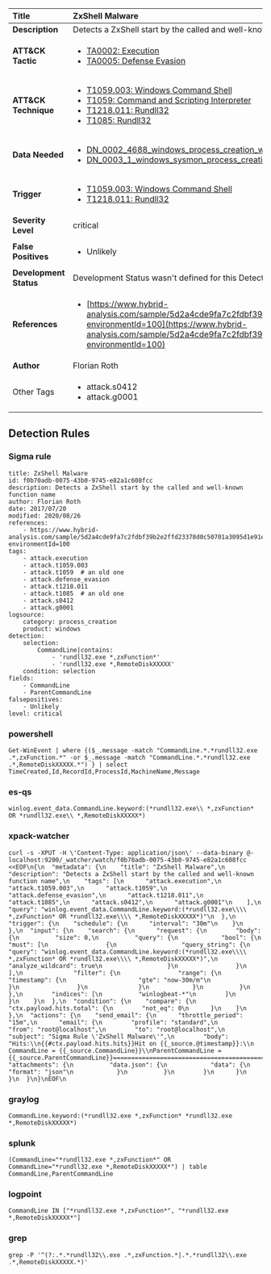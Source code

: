 | Title                    | ZxShell Malware       |
|:-------------------------|:------------------|
| **Description**          | Detects a ZxShell start by the called and well-known function name |
| **ATT&amp;CK Tactic**    |  <ul><li>[TA0002: Execution](https://attack.mitre.org/tactics/TA0002)</li><li>[TA0005: Defense Evasion](https://attack.mitre.org/tactics/TA0005)</li></ul>  |
| **ATT&amp;CK Technique** | <ul><li>[T1059.003: Windows Command Shell](https://attack.mitre.org/techniques/T1059/003)</li><li>[T1059: Command and Scripting Interpreter](https://attack.mitre.org/techniques/T1059)</li><li>[T1218.011: Rundll32](https://attack.mitre.org/techniques/T1218/011)</li><li>[T1085: Rundll32](https://attack.mitre.org/techniques/T1085)</li></ul>  |
| **Data Needed**          | <ul><li>[DN_0002_4688_windows_process_creation_with_commandline](../Data_Needed/DN_0002_4688_windows_process_creation_with_commandline.md)</li><li>[DN_0003_1_windows_sysmon_process_creation](../Data_Needed/DN_0003_1_windows_sysmon_process_creation.md)</li></ul>  |
| **Trigger**              | <ul><li>[T1059.003: Windows Command Shell](../Triggers/T1059.003.md)</li><li>[T1218.011: Rundll32](../Triggers/T1218.011.md)</li></ul>  |
| **Severity Level**       | critical |
| **False Positives**      | <ul><li>Unlikely</li></ul>  |
| **Development Status**   |  Development Status wasn't defined for this Detection Rule yet  |
| **References**           | <ul><li>[https://www.hybrid-analysis.com/sample/5d2a4cde9fa7c2fdbf39b2e2ffd23378d0c50701a3095d1e91e3cf922d7b0b16?environmentId=100](https://www.hybrid-analysis.com/sample/5d2a4cde9fa7c2fdbf39b2e2ffd23378d0c50701a3095d1e91e3cf922d7b0b16?environmentId=100)</li></ul>  |
| **Author**               | Florian Roth |
| Other Tags           | <ul><li>attack.s0412</li><li>attack.g0001</li></ul> | 

## Detection Rules

### Sigma rule

```
title: ZxShell Malware
id: f0b70adb-0075-43b0-9745-e82a1c608fcc
description: Detects a ZxShell start by the called and well-known function name
author: Florian Roth
date: 2017/07/20
modified: 2020/08/26
references:
    - https://www.hybrid-analysis.com/sample/5d2a4cde9fa7c2fdbf39b2e2ffd23378d0c50701a3095d1e91e3cf922d7b0b16?environmentId=100
tags:
    - attack.execution
    - attack.t1059.003
    - attack.t1059  # an old one
    - attack.defense_evasion
    - attack.t1218.011
    - attack.t1085  # an old one
    - attack.s0412
    - attack.g0001
logsource:
    category: process_creation
    product: windows
detection:
    selection:
        CommandLine|contains:
            - 'rundll32.exe *,zxFunction*'
            - 'rundll32.exe *,RemoteDiskXXXXX'
    condition: selection
fields:
    - CommandLine
    - ParentCommandLine
falsepositives:
    - Unlikely
level: critical

```





### powershell
    
```
Get-WinEvent | where {($_.message -match "CommandLine.*.*rundll32.exe .*,zxFunction.*" -or $_.message -match "CommandLine.*.*rundll32.exe .*,RemoteDiskXXXXX.*") } | select TimeCreated,Id,RecordId,ProcessId,MachineName,Message
```


### es-qs
    
```
winlog.event_data.CommandLine.keyword:(*rundll32.exe\\ *,zxFunction* OR *rundll32.exe\\ *,RemoteDiskXXXXX*)
```


### xpack-watcher
    
```
curl -s -XPUT -H \'Content-Type: application/json\' --data-binary @- localhost:9200/_watcher/watch/f0b70adb-0075-43b0-9745-e82a1c608fcc <<EOF\n{\n  "metadata": {\n    "title": "ZxShell Malware",\n    "description": "Detects a ZxShell start by the called and well-known function name",\n    "tags": [\n      "attack.execution",\n      "attack.t1059.003",\n      "attack.t1059",\n      "attack.defense_evasion",\n      "attack.t1218.011",\n      "attack.t1085",\n      "attack.s0412",\n      "attack.g0001"\n    ],\n    "query": "winlog.event_data.CommandLine.keyword:(*rundll32.exe\\\\ *,zxFunction* OR *rundll32.exe\\\\ *,RemoteDiskXXXXX*)"\n  },\n  "trigger": {\n    "schedule": {\n      "interval": "30m"\n    }\n  },\n  "input": {\n    "search": {\n      "request": {\n        "body": {\n          "size": 0,\n          "query": {\n            "bool": {\n              "must": [\n                {\n                  "query_string": {\n                    "query": "winlog.event_data.CommandLine.keyword:(*rundll32.exe\\\\ *,zxFunction* OR *rundll32.exe\\\\ *,RemoteDiskXXXXX*)",\n                    "analyze_wildcard": true\n                  }\n                }\n              ],\n              "filter": {\n                "range": {\n                  "timestamp": {\n                    "gte": "now-30m/m"\n                  }\n                }\n              }\n            }\n          }\n        },\n        "indices": [\n          "winlogbeat-*"\n        ]\n      }\n    }\n  },\n  "condition": {\n    "compare": {\n      "ctx.payload.hits.total": {\n        "not_eq": 0\n      }\n    }\n  },\n  "actions": {\n    "send_email": {\n      "throttle_period": "15m",\n      "email": {\n        "profile": "standard",\n        "from": "root@localhost",\n        "to": "root@localhost",\n        "subject": "Sigma Rule \'ZxShell Malware\'",\n        "body": "Hits:\\n{{#ctx.payload.hits.hits}}Hit on {{_source.@timestamp}}:\\n      CommandLine = {{_source.CommandLine}}\\nParentCommandLine = {{_source.ParentCommandLine}}================================================================================\\n{{/ctx.payload.hits.hits}}",\n        "attachments": {\n          "data.json": {\n            "data": {\n              "format": "json"\n            }\n          }\n        }\n      }\n    }\n  }\n}\nEOF\n
```


### graylog
    
```
CommandLine.keyword:(*rundll32.exe *,zxFunction* *rundll32.exe *,RemoteDiskXXXXX*)
```


### splunk
    
```
(CommandLine="*rundll32.exe *,zxFunction*" OR CommandLine="*rundll32.exe *,RemoteDiskXXXXX*") | table CommandLine,ParentCommandLine
```


### logpoint
    
```
CommandLine IN ["*rundll32.exe *,zxFunction*", "*rundll32.exe *,RemoteDiskXXXXX*"]
```


### grep
    
```
grep -P '^(?:.*.*rundll32\\.exe .*,zxFunction.*|.*.*rundll32\\.exe .*,RemoteDiskXXXXX.*)'
```



